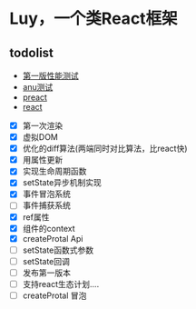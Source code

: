 # Luy，一个类React框架

todolist
-------

- [第一版性能测试](http://htmlpreview.github.io/?https://github.com/215566435/Luy/blob/master/benchmarks/Luy.html)
- [anu测试](http://htmlpreview.github.io/?https://github.com/RubyLouvre/anu/blob/master/benchmarks/anu.html)
- [preact](http://htmlpreview.github.io/?https://github.com/RubyLouvre/anu/blob/master/benchmarks/preact.html)
- [react](http://htmlpreview.github.io/?https://github.com/RubyLouvre/anu/blob/master/benchmarks/react.html)

- [x] 第一次渲染
- [x] 虚拟DOM
- [x] 优化的diff算法(两端同时对比算法，比react快)
- [x] 用属性更新
- [x] 实现生命周期函数
- [x] setState异步机制实现
- [x] 事件冒泡系统
- [ ] 事件捕获系统
- [x] ref属性
- [x] 组件的context
- [x] createProtal Api
- [ ] setState函数式参数
- [ ] setState回调
- [ ] 发布第一版本
- [ ] 支持react生态计划....
- [ ] createProtal 冒泡
